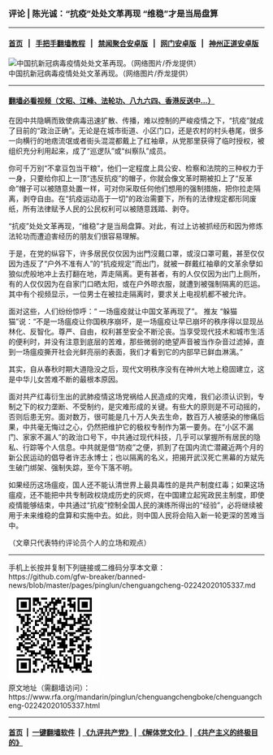 ### 评论 | 陈光诚：“抗疫”处处文革再现     “维稳”才是当局盘算
------------------------

#### [首页](https://github.com/gfw-breaker/banned-news/blob/master/README.md) &nbsp;&nbsp;|&nbsp;&nbsp; [手把手翻墙教程](https://github.com/gfw-breaker/guides/wiki) &nbsp;&nbsp;|&nbsp;&nbsp; [禁闻聚合安卓版](https://github.com/gfw-breaker/bn-android) &nbsp;&nbsp;|&nbsp;&nbsp; [网门安卓版](https://github.com/oGate2/oGate) &nbsp;&nbsp;|&nbsp;&nbsp; [神州正道安卓版](https://github.com/SzzdOgate/update) 



<div id="headerimg">
 <img alt="中国抗新冠病毒疫情处处文革再现。（网络图片/乔龙提供）" src="https://www.rfa.org/mandarin/pinglun/chenguangchengboke/chenguangcheng-02242020105337.html/m0224-ql1p1.jpg/@@images/2fc38193-21ff-463f-8726-81a2e88f94bb.jpeg" title="中国抗新冠病毒疫情处处文革再现。（网络图片/乔龙提供）"/>
 <div id="headerimgcontents">
  <div id="headerimgcaption">
   <span>
    中国抗新冠病毒疫情处处文革再现。（网络图片/乔龙提供）
   </span>
   <!-- zoomattribute -->
  </div>
  <!-- headerimgcaption -->
 </div>
 <!-- headerimagecontents -->
</div>

<hr/>


#### [翻墙必看视频（文昭、江峰、法轮功、八九六四、香港反送中...）](https://github.com/gfw-breaker/banned-news/blob/master/pages/link3.md)

<div id="storytext">
 <div>
  <div class="slot_header">
  </div>
 </div>
 <p>
  在因中共隐瞒而致使病毒迅速扩散、传播，难以控制的严峻疫情之下，“抗疫”就成了目前的“政治正确”。无论是在城市街道、小区门口，还是农村的村头巷尾，很多一向横行的地痞流氓或者街头混混都戴上了红袖章，从党那里获得了临时授权，被组织充分利用起来，成了“巡逻队”或“纠察队”成员。
 </p>
 <p>
  你可千万别“不拿豆包当干粮”，他们一定程度上具公安、检察和法院的三种权力于一身，只要给你扣上一顶“违反抗疫”的帽子，你就会像文革时期被扣上了“反革命”帽子可以被随意处置一样，可对你采取任何他们想用的强制措施，把你拉走隔离，剥夺自由。在“抗疫运动高于一切”的政治需要下，所有的法律规定都形同废纸，所有法律赋予人民的公民权利可以被随意践踏、剥夺。
 </p>
 <p>
  “抗疫”处处文革再现，“维稳”才是当局盘算。对此，有过上访被抓经历和因为修炼法轮功而遭迫害经历的朋友们很容易理解。
 </p>
 <p>
  于是，在党的纵容下，许多居民仅仅因为出門沒戴口罩，或沒口罩可戴，甚至仅仅因为违反了“户外不准有人”的“抗疫规定”而出门，就被一群戴红袖章的文革余孽如狼似虎般地冲上去打翻在地，弄走隔离。更有甚者，有的人仅仅因为出门上厕所，有的人仅仅因为在自家门口晒太阳，或在户外晾衣服，就遭到被强制隔离的厄运。其中有个视频显示，一位男士在被拉走隔离时，要求关上电视机都不被允许。
 </p>
 <p>
  面对这些，人们纷纷惊呼：“ 一场瘟疫就让中国文革再现了”。 推友 “躲猫猫”说：“不是一场瘟疫让你国秩序崩坏，是一场瘟疫让早已崩坏的秩序得以显现丛林化、反智化。尊严、自由，权利甚至安全不断沦丧。当享受现代技术和城市生活的便利时，并没有注意到底层的苦难，那些微弱的绝望声音被当作杂音过滤掉，直到一场瘟疫撕开社会光鲜亮丽的表面，我们才看到它的内部早已鲜血淋漓。”
 </p>
 <p>
  其实，自从春秋时期大道隐没之后，现代文明秩序没有在神州大地上稳固建立，这是中华儿女苦难不断的最根本原因。
 </p>
 <p>
  面对共产红毒衍生出的武肺疫情这场党祸给人民造成的灾难，我们必须认识到，专制之下的权力垄断、不受制约，是灾难形成的关键。有些大的原则是不可动摇的，否则后患无穷。面对数万，很可能是几十万人失去生命，数百万人被感染的惨痛后果，中共毫无悔过之心，仍然把维护它的极权专制作为第一要务。在“小区不漏门、家家不漏人”的政治口号下，中共通过现代科技，几乎可以掌握所有居民的隐私、行踪等个人信息。中共就是借“防疫”之便，抓到了在国内流亡潜藏近两个月的新公民运动的倡导者许志永博士；也以隔离的名义，把揭开武汉死亡黑幕的方斌先生破门绑架、强制失踪，至今下落不明。
 </p>
 <p>
  如果经历这场瘟疫，国人还不能认清世界上最具毒性的是共产制度红毒；如果这场瘟疫，还不能把中共专制政权烧成历史的灰烬，在中国建立起宪政民主制度，即使疫情能够结束，中共通过“抗疫”控制全国人民的演练所得出的“经验”，必将继续被用于未来维稳的盘算和实施中去。如此，则中国人民将会陷入新一轮更深的苦难当中。
 </p>
 <p>
 </p>
 <p>
  （文章只代表特约评论员个人的立场和观点）
 </p>
</div>

<hr/>
手机上长按并复制下列链接或二维码分享本文章：<br/>
https://github.com/gfw-breaker/banned-news/blob/master/pages/pinglun/chenguangcheng-02242020105337.md <br/>
<a href='https://github.com/gfw-breaker/banned-news/blob/master/pages/pinglun/chenguangcheng-02242020105337.md'><img src='https://github.com/gfw-breaker/banned-news/blob/master/pages/pinglun/chenguangcheng-02242020105337.md.png'/></a> <br/>
原文地址（需翻墙访问）：https://www.rfa.org/mandarin/pinglun/chenguangchengboke/chenguangcheng-02242020105337.html


------------------------
#### [首页](https://github.com/gfw-breaker/banned-news/blob/master/README.md) &nbsp;|&nbsp; [一键翻墙软件](https://github.com/gfw-breaker/nogfw/blob/master/README.md) &nbsp;| [《九评共产党》](https://github.com/gfw-breaker/9ping.md/blob/master/README.md#九评之一评共产党是什么) | [《解体党文化》](https://github.com/gfw-breaker/jtdwh.md/blob/master/README.md) | [《共产主义的终极目的》](https://github.com/gfw-breaker/gczydzjmd.md/blob/master/README.md)


<img src='http://gfw-breaker.win/banned-news/pages/pinglun/chenguangcheng-02242020105337.md' width='0px' height='0px'/>